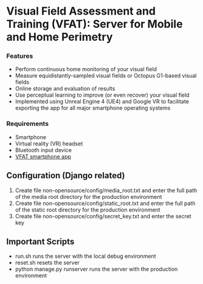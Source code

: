 # Visual Field Assessment and Training (VFAT): Server for Mobile and Home Perimetry

### Features 
- Perform continuous home monitoring of your visual field
- Measure equidistantly-sampled visual fields or Octopus G1-based visual fields
- Online storage and evaluation of results
- Use perceptual learning to improve (or even recover) your visual field 
- Implemented using Unreal Engine 4 (UE4) and Google VR to facilitate exporting the app for all major smartphone operating systems

### Requirements
- Smartphone
- Virtual reality (VR) headset
- Bluetooth input device
- [VFAT smartphone app](https://github.com/ma2th/vfat-app)

## Configuration (Django related)
1. Create file non-opensource/config/media_root.txt and enter the full path of the media root directory for the production environment
2. Create file non-opensource/config/static_root.txt and enter the full path of the static root directory for the production environment
3. Create file non-opensource/config/secret_key.txt and enter the secret key

## Important Scripts
- run.sh runs the server with the local debug environment
- reset.sh resets the server
- python manage.py runserver runs the server with the production environment

